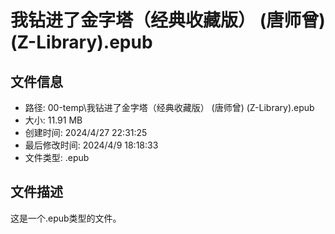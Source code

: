 ﻿# 我钻进了金字塔（经典收藏版） (唐师曾) (Z-Library).epub

## 文件信息
- 路径: 00-temp\我钻进了金字塔（经典收藏版） (唐师曾) (Z-Library).epub
- 大小: 11.91 MB
- 创建时间: 2024/4/27 22:31:25
- 最后修改时间: 2024/4/9 18:18:33
- 文件类型: .epub

## 文件描述
这是一个.epub类型的文件。

